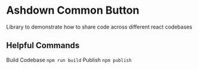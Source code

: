Ashdown Common Button
=====================
Library to demonstrate how to share code across different react codebases

Helpful Commands
----------------
Build Codebase
`npm run build`
Publish
`npm publish`

